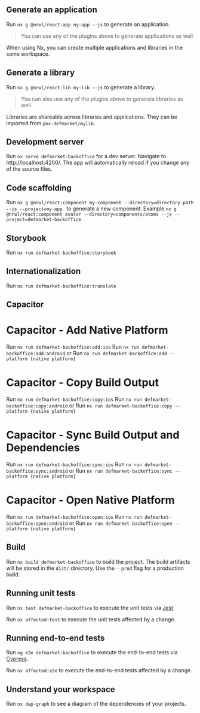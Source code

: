 ## Generate an application

Run `nx g @nrwl/react:app my-app --js` to generate an application.

> You can use any of the plugins above to generate applications as well.

When using Nx, you can create multiple applications and libraries in the same workspace.

## Generate a library

Run `nx g @nrwl/react:lib my-lib --js` to generate a library.

> You can also use any of the plugins above to generate libraries as well.

Libraries are shareable across libraries and applications. They can be imported from `@nx-defmarket/mylib`.

## Development server

Run `nx serve defmarket-backoffice` for a dev server. Navigate to http://localhost:4200/. The app will automatically reload if you change any of the source files.

## Code scaffolding

Run `nx g @nrwl/react:component my-component --directory=directory-path --js --project=my-app ` to generate a new component.
Example `nx g @nrwl/react:component avatar --directory=components/atoms --js --project=defmarket-backoffice`

## Storybook

Run `nx run defmarket-backoffice:storybook`

## Internationalization

Run `nx run defmarket-backoffice:translate`

## Capacitor

# Capacitor - Add Native Platform

Run `nx run defmarket-backoffice:add:ios`
Run `nx run defmarket-backoffice:add:android`
or Run `nx run defmarket-backoffice:add --platform {native platform}`

# Capacitor - Copy Build Output

Run `nx run defmarket-backoffice:copy:ios`
Run `nx run defmarket-backoffice:copy:android`
or Run `nx run defmarket-backoffice:copy --platform {native platform}`

# Capacitor - Sync Build Output and Dependencies

Run `nx run defmarket-backoffice:sync:ios`
Run `nx run defmarket-backoffice:sync:android`
or Run `nx run defmarket-backoffice:sync --platform {native platform}`

# Capacitor - Open Native Platform

Run `nx run defmarket-backoffice:open:ios`
Run `nx run defmarket-backoffice:open:android`
or Run `nx run defmarket-backoffice:open --platform {native platform}`

## Build

Run `nx build defmarket-backoffice` to build the project. The build artifacts will be stored in the `dist/` directory. Use the `--prod` flag for a production build.

## Running unit tests

Run `nx test defmarket-backoffice` to execute the unit tests via [Jest](https://jestjs.io).

Run `nx affected:test` to execute the unit tests affected by a change.

## Running end-to-end tests

Run `ng e2e defmarket-backoffice` to execute the end-to-end tests via [Cypress](https://www.cypress.io).

Run `nx affected:e2e` to execute the end-to-end tests affected by a change.

## Understand your workspace

Run `nx dep-graph` to see a diagram of the dependencies of your projects.
